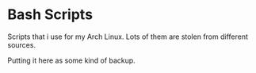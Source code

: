 # Bash Scripts

Scripts that i use for my Arch Linux. Lots of them are stolen from different sources.

Putting it here as some kind of backup.

